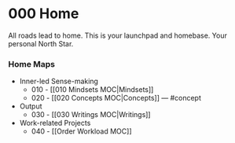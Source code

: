 # 000 Home

All roads lead to home. This is your launchpad and homebase. Your personal North Star.

### Home Maps

-   Inner-led Sense-making
    -   010 - [[010 Mindsets MOC|Mindsets]]
    -   020 - [[020 Concepts MOC|Concepts]] — #concept
-   Output
    -   030 - [[030 Writings MOC|Writings]]
- Work-related Projects
	- 040 - [[Order Workload MOC]]